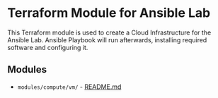 # Terraform Module for Ansible Lab

This Terraform module is used to create a Cloud Infrastructure for the Ansible Lab. Ansible Playbook will run afterwards, installing required software and configuring it.

## Modules
* `modules/compute/vm/` - [README.md](modules/compute/vm/README.md)